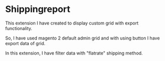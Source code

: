 # Shippingreport

This extension I have created to display custom grid with export functionality.

So, I have used magento 2 default admin grid and with using button I have export data of grid.

In this extension, I have filter data with "flatrate" shipping method.




